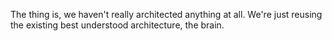 The thing is, we haven't really architected anything at all. We're just reusing the existing best understood architecture, the brain.